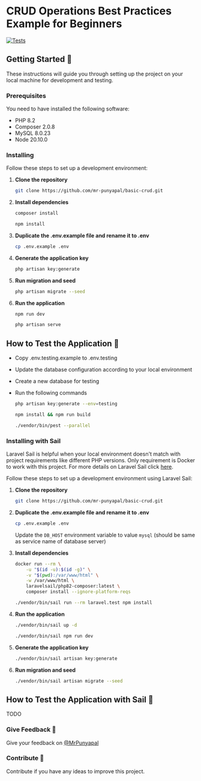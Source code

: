 # CRUD Operations Best Practices Example for Beginners

[![Tests](https://github.com/mr-punyapal/basic-crud/actions/workflows/tests.yml/badge.svg)](https://github.com/mr-punyapal/basic-crud/actions/workflows/tests.yml)

## Getting Started 🚀

These instructions will guide you through setting up the project on your local machine for development and testing.

### Prerequisites

You need to have installed the following software:

- PHP 8.2
- Composer 2.0.8
- MySQL 8.0.23
- Node 20.10.0

### Installing

Follow these steps to set up a development environment:

1. **Clone the repository**

    ```bash
    git clone https://github.com/mr-punyapal/basic-crud.git
    ```

2. **Install dependencies**

    ```bash
    composer install
    ```

    ```bash
    npm install
    ```

3. **Duplicate the .env.example file and rename it to .env**

    ```bash
    cp .env.example .env
    ```

4. **Generate the application key**

    ```bash
    php artisan key:generate
    ```

5. **Run migration and seed**

    ```bash
    php artisan migrate --seed
    ```

6. **Run the application**

    ```bash
    npm run dev
    ```

    ```bash
    php artisan serve
    ```

## How to Test the Application 🧪

- Copy .env.testing.example to .env.testing
- Update the database configuration according to your local environment
- Create a new database for testing
- Run the following commands

    ```bash
    php artisan key:generate --env=testing
    ```

    ```bash
    npm install && npm run build
    ```

    ```bash
    ./vendor/bin/pest --parallel
    ```

### Installing with Sail

Laravel Sail is helpful when your local environment doesn't match with project requirements like different PHP versions.
Only requirement is Docker to work with this project. For more details on Laravel Sail click [here](https://laravel.com/docs/10.x/sail).

Follow these steps to set up a development environment using Laravel Sail:

1. **Clone the repository**

    ```bash
    git clone https://github.com/mr-punyapal/basic-crud.git

2. **Duplicate the .env.example file and rename it to .env**

    ```bash
    cp .env.example .env
    ```

    Update the `DB_HOST` environment variable to value `mysql` (should be same as service name of database server)

3. **Install dependencies**

    ```bash
    docker run --rm \
        -u "$(id -u):$(id -g)" \
        -v "$(pwd):/var/www/html" \
        -w /var/www/html \
        laravelsail/php82-composer:latest \
        composer install --ignore-platform-reqs
    ```

    ```bash
    ./vendor/bin/sail run --rm laravel.test npm install
    ```

4. **Run the application**

    ```bash
    ./vendor/bin/sail up -d
    ```

    ```bash
    ./vendor/bin/sail npm run dev
    ```

5. **Generate the application key**

    ```bash
    ./vendor/bin/sail artisan key:generate
    ```

6. **Run migration and seed**

    ```bash
    ./vendor/bin/sail artisan migrate --seed
    ```
## How to Test the Application with Sail 🧪

TODO

### Give Feedback 💬

Give your feedback on [@MrPunyapal](https://x.com/MrPunyapal)

### Contribute 🤝

Contribute if you have any ideas to improve this project.

